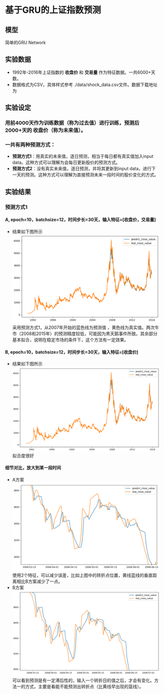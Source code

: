 # 基于GRU的上证指数预测
## 模型
简单的GRU Network
## 实验数据
* 1992年-2016年上证指数的 **收盘价** 和 **交易量** 作为特征数据。一共6000+天数。
* 数据格式为CSV，具体样式参考 ./data/shock_data.csv文件。数据下载地址为
## 实验设定
### 用前4000天作为训练数据（称为过去值）进行训练，预测后2000+天的 **收盘价**（称为未来值）。  
### 一共有两种预测方式：
* **预测方式1**：用真实的未来值，逐日预测，相当于每日都有真实值加入input data。这种方式可以理解为会每日更新股价的预测方式。
* **预测方式2**：没有真实未来值，逐日预测，并将其更新到input data，进行下一天的预测。这种方式可以理解为直接预测未来一段时间的股价变化的方式。

## 实验结果
### 预测方式1
#### A, epoch=10，batchsize=12，时间步长=30天，输入特征=[收盘价，交易量]
* 结果如下图所示![1](./src/method1_pred_dim2_1.jpg)
采用预测方式1，从2007年开始的蓝色线为预测值 ，黄色线为真实值。两次牛市（2008和2015年）的预测精度较低，可能因为黑天鹅事件所致。其余部分基本拟合，说明在稳定市场的条件下，这个方法有一定效果。
#### B, epoch=10，batchsize=12，时间步长=30天，输入特征=[收盘价]
* 结果如下图所示![2](./src/method1_pred_dim1_1.jpg)  
拟合度很好
#### 细节对比，放大到某一段时间
* A方案![3](./src/method1_pred_dim2_2.jpg)
使用2个特征，可以减少误差，比如上图中的转折点位置，黄线蓝线的垂直距离相比B方案减少了一点。
* B方案![4](./src/method1_pred_dim1_2.jpg)
可以看到预测是有一定滞后性的，输入一个转折日的值之后，才会有变化。方法一的方式，主要是看能不能预测出转折点（比黄线早出现的篮线）。
